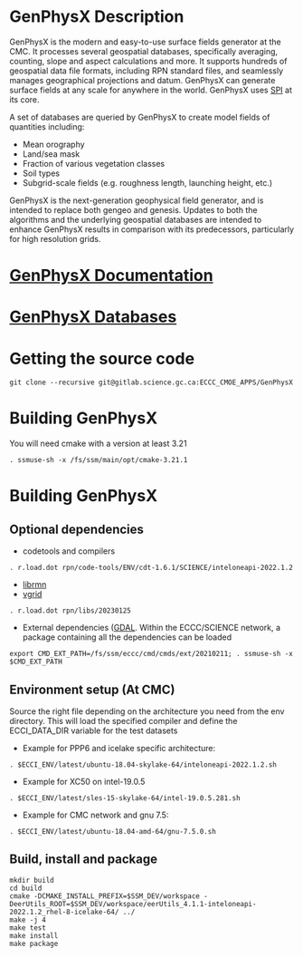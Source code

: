 # GenPhysX Description

GenPhysX is the modern and easy-to-use surface fields generator at the CMC. It processes several geospatial databases, specifically averaging, counting, slope and aspect calculations and more. It supports hundreds of geospatial data file formats, including RPN standard files, and seamlessly manages geographical projections and datum. GenPhysX can generate surface fields at any scale for anywhere in the world. GenPhysX uses [SPI](https://gitlab.science.gc.ca/ECCC_CMOE_APPS/eerspi) at its core.

A set of databases are queried by GenPhysX to create model fields of quantities including:

- Mean orography
- Land/sea mask
- Fraction of various vegetation classes
- Soil types
- Subgrid-scale fields (e.g. roughness length, launching height, etc.)

GenPhysX is the next-generation geophysical field generator, and is intended to replace both gengeo and genesis. Updates to both the algorithms and the underlying geospatial databases are intended to enhance GenPhysX results in comparison with its predecessors, particularly for high resolution grids.


# [GenPhysX Documentation](https://wiki.cmc.ec.gc.ca/wiki/Genphysx#Documentation)

# [GenPhysX Databases](https://wiki.cmc.ec.gc.ca/wiki/GenPhysX/Databases)

# Getting the source code
```shell
git clone --recursive git@gitlab.science.gc.ca:ECCC_CMOE_APPS/GenPhysX
```
# Building GenPhysX
You will need cmake with a version at least 3.21
```shell
. ssmuse-sh -x /fs/ssm/main/opt/cmake-3.21.1
```
# Building GenPhysX

## Optional dependencies
* codetools and compilers
```shell
. r.load.dot rpn/code-tools/ENV/cdt-1.6.1/SCIENCE/inteloneapi-2022.1.2
```

* [librmn](https://gitlab.science.gc.ca/RPN-SI/librmn)
* [vgrid](https://gitlab.science.gc.ca/RPN-SI/vgrid)
```shell
. r.load.dot rpn/libs/20230125
```

* External dependencies ([GDAL](https://gdal.org/). Within the ECCC/SCIENCE network, a package containing all the dependencies can be loaded
```shell
export CMD_EXT_PATH=/fs/ssm/eccc/cmd/cmds/ext/20210211; . ssmuse-sh -x $CMD_EXT_PATH
```

## Environment setup (At CMC)

Source the right file depending on the architecture you need from the env directory. This will load the specified compiler and define the ECCI_DATA_DIR variable for the test datasets

- Example for PPP6 and icelake specific architecture:
```shell
. $ECCI_ENV/latest/ubuntu-18.04-skylake-64/inteloneapi-2022.1.2.sh
```

- Example for XC50 on intel-19.0.5
```shell
. $ECCI_ENV/latest/sles-15-skylake-64/intel-19.0.5.281.sh
```

- Example for CMC network and gnu 7.5:
```shell
. $ECCI_ENV/latest/ubuntu-18.04-amd-64/gnu-7.5.0.sh
```

## Build, install and package
```shell
mkdir build
cd build
cmake -DCMAKE_INSTALL_PREFIX=$SSM_DEV/workspace -DeerUtils_ROOT=$SSM_DEV/workspace/eerUtils_4.1.1-inteloneapi-2022.1.2_rhel-8-icelake-64/ ../
make -j 4
make test
make install
make package
```